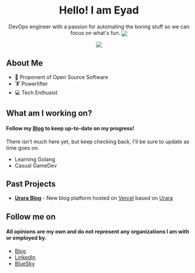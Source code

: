 <h1 align="center">Hello! I am Eyad</h1>
<p align="center">DevOps engineer with a passion for automating the boring stuff so we can focus on what's fun. 
  <img align="center" src="https://github-readme-stats.vercel.app/api/?username=iameyad&show_icons=true&include_all_commits=true&count_private=true&theme=dracula&hide_border=true"></img>
</p>
<p align="center"><img align="center" src="https://skillicons.dev/icons?i=python,bash,django,docker,jenkins,kubernetes,vim,linux,aws"></img></p>


## About Me
 - :triumph: Proponent of Open Source Software
 - :weight_lifting: Powerlifter
 - :computer: Tech Enthusist



## What am I working on?
#### Follow my [Blog](https://iameyad.dev") to keep up-to-date on my progress!
<p>There isn't much here yet, but keep checking back, I'll be sure to update as time goes on.</p>

- Learning Golang
- Casual GameDev

## Past Projects
<ul>
  <li><b><a href="https://github.com/IAmEyad/blog">Urara Blog</a></b> - New blog platform hosted on <a href=https://vercel.com/>Vercel</a> based on <a href="https://github.com/importantimport/urara/">Urara </a></li>
</ul>

## Follow me on
#### All opinions are my own and do not represent any organizations I am with or employed by.

<ul>
  <li><a href="https://iameyad.dev">Blog</a></li>
  <li><a href="https://www.linkedin.com/in/iameyad/">LinkedIn</a></li>
  <li><a href="https://bsky.app/profile/iameyad.dev">BlueSky</a></li>
</ul>
